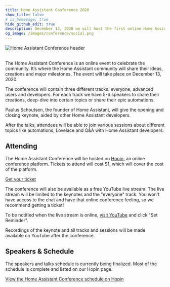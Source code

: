 ```yaml
---
title: Home Assistant Conference 2020
show_title: false
# is_homepage: true
hide_github_edit: true
description: December 13, 2020 we will host the first online Home Assistant Conference.
og_image: /images/conference/social.png
---
```


<img src='/images/conference/conference-header.png' alt='Home Assistant Conference header' class='no-shadow'>
<br><br>

The Home Assistant Conference is an online event to celebrate the community. It’s where the Home Assistant community will share their ideas, creations and major milestones. The event will take place on December 13, 2020.

The conference will contain three different tracks: everyone, advanced users and developers. For each track we have 5-6 speakers to share their creations, deep-dive into certain topics or share their epic automations.

Paulus Schoutsen, the founder of Home Assistant, will give the opening and closing keynote, aided by other Home Assistant developers.

After the talks, attendees will be able to join various sessions about different topics like automations, Lovelace and Q&A with Home Assistant developers.

## Attending

The Home Assistant Conference will be hosted on [Hopin](https://hopin.to/events/home-assistant-conference), an online conference platform. Tickets to attend will cost $1, which will cover the cost of the platform.

<a class="btn" href="https://hopin.to/events/home-assistant-conference">Get your ticket</a>

The conference will also be available as a free YouTube live stream. The live stream will be limited to the keynotes and the "everyone" track. You won't have access to the chat and have that online conference feeling, so we recommend getting a ticket!

To be notified when the live stream is online, [visit YouTube](https://www.youtube.com/watch?v=xSB_MuKkgxE) and click "Set Reminder".

Recordings of the keynote and all tracks and sessions will be made available on YouTube after the conference.

## Speakers & Schedule

The speakers and talks schedule is currently being finalized. Most of the
schedule is complete and listed on our Hopin page.

[View the Home Assistant Conference schedule on Hopin](https://hopin.to/events/home-assistant-conference#schedule)
